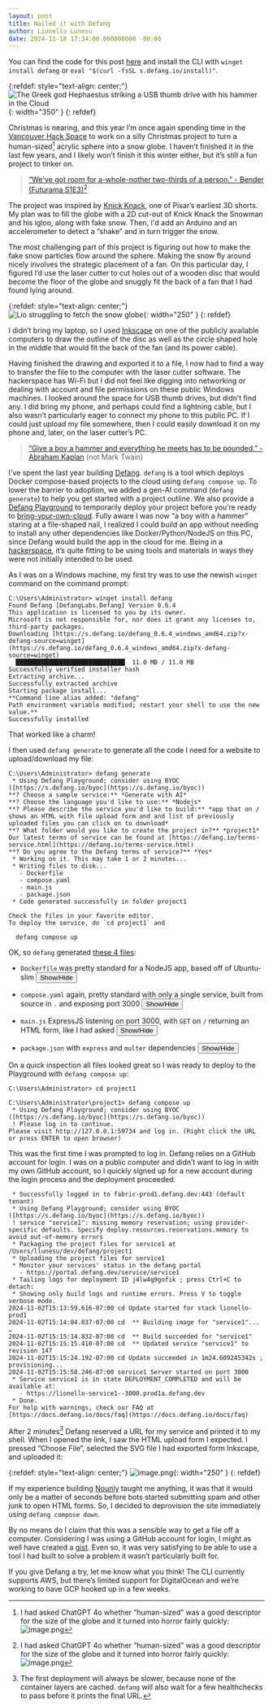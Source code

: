 ```yaml
---
layout: post
title: Nailed it with Defang
author: Lionello Lunesu
date: 2024-11-18 17:34:00.000000000 -08:00
---
```

You can find the code for this post [here](https://gist.github.com/lionello/d1f9d5c198f12590fb70997a93f06edd) and install the CLI with `winget install defang` or `eval "$(curl -fsSL s.defang.io/install)"`.

{:refdef: style="text-align: center;"}
![The Greek god Hephaestus striking a USB thumb drive with his hammer in the Cloud](/images/1418fc22c430809baab5f1165ed297db/image.png){: width="350" }
{: refdef}

Christmas is nearing, and this year I’m once again spending time in the [Vancouver Hack Space](http://vanhack.ca) to work on a silly Christmas project to turn a human-sized[^1] acrylic sphere into a snow globe. I haven’t finished it in the last few years, and I likely won’t finish it this winter either, but it’s still a fun project to tinker on.

> [“We've got room for a-whole-nother two-thirds of a person.” - Bender (Futurama S1E3)](https://theinfosphere.org/Transcript:I,_Roommate#time-07-51)[^1]

The project was inspired by [Knick Knack](https://en.wikipedia.org/wiki/Knick_Knack), one of Pixar’s earliest 3D shorts. My plan was to fill the globe with a 2D cut-out of Knick Knack the Snowman and his igloo, along with fake snow. Then, I'd add an Arduino and an accelerometer to detect a “shake” and in turn trigger the snow.

The most challenging part of this project is figuring out how to make the fake snow particles flow around the sphere.  Making the snow fly around nicely involves the strategic placement of a fan. On this particular day, I figured I’d use the laser cutter to cut holes out of a wooden disc that would become the floor of the globe and snuggly fit the back of a fan that I had found lying around.

{:refdef: style="text-align: center;"}
![Lio struggling to fetch the snow globe](/images/1418fc22c430809baab5f1165ed297db/IMG_1673_lio_globe.jpg){: width="250" }
{: refdef}

I didn’t bring my laptop, so I used [Inkscape](https://inkscape.org/) on one of the publicly available computers to draw the outline of the disc as well as the circle shaped hole in the middle that would fit the back of the fan (and its power cable).

Having finished the drawing and exported it to a file, I now had to find a way to transfer the file to the computer with the laser cutter software. The hackerspace has Wi-Fi but I did not feel like digging into networking or dealing with account and file permissions on these public Windows machines. I looked around the space for USB thumb drives, but didn’t find any. I did bring my phone, and perhaps could find a lightning cable, but I also wasn’t particularly eager to connect my phone to this public PC. If I could just upload my file somewhere, then I could easily download it on my phone and, later, on the laser cutter’s PC.

> [“Give a boy a hammer and everything he meets has to be pounded.” - Abraham Kaplan](https://en.wikipedia.org/wiki/Law_of_the_instrument) (not Mark Twain)

I've spent the last year building [Defang](https://defang.io). `defang` is a tool which deploys Docker compose-based projects to the cloud using `defang compose up`. To lower the barrier to adoption, we added a gen-AI command (`defang generate`) to help you get started with a project outline. We also provide a [Defang Playground](https://docs.defang.io/docs/concepts/defang-playground) to temporarily deploy your project before you’re ready to [bring-your-own-cloud](https://docs.defang.io/docs/concepts/defang-byoc). Fully aware I was now “a boy with a hammer” staring at a file-shaped nail, I realized I could build an app without needing to install any other dependencies like Docker/Python/NodeJS on this PC, since Defang would build the app in the cloud for me. Being in a [hackerspace](https://hackerspaces.org), it’s quite fitting to be using tools and materials in ways they were not initially intended to be used.

As I was on a Windows machine, my first try was to use the newish `winget` command on the command prompt:

```
C:\Users\Administrator> winget install defang
Found Defang [DefangLabs.Defang] Version 0.6.4
This application is licensed to you by its owner.
Microsoft is not responsible for, nor does it grant any licenses to, third-party packages.
Downloading [https://s.defang.io/defang_0.6.4_windows_amd64.zip?x-defang-source=winget](https://s.defang.io/defang_0.6.4_windows_amd64.zip?x-defang-source=winget)
  ██████████████████████████████  11.0 MB / 11.0 MB
Successfully verified installer hash
Extracting archive...
Successfully extracted archive
Starting package install...
**Command line alias added: "defang"
Path environment variable modified; restart your shell to use the new value.**
Successfully installed
```

That worked like a charm!

I then used `defang generate` to generate all the code I need for a website to upload/download my file:

```
C:\Users\Administrator> defang generate
 * Using Defang Playground; consider using BYOC ([https://s.defang.io/byoc](https://s.defang.io/byoc))
**? Choose a sample service:** *Generate with AI*
**? Choose the language you'd like to use:** *Nodejs*
**? Please describe the service you'd like to build:** *app that on / shows an HTML with file upload form and and list of previously uploaded files you can click on to download*
**? What folder would you like to create the project in?** *project1*
Our latest terms of service can be found at [https://defang.io/terms-service.html](https://defang.io/terms-service.html)
**? Do you agree to the Defang terms of service?** *Yes*
 * Working on it. This may take 1 or 2 minutes...
 * Writing files to disk...
   - Dockerfile
   - compose.yaml
   - main.js
   - package.json
 * Code generated successfully in folder project1

Check the files in your favorite editor.
To deploy the service, do `cd project1` and

  defang compose up
```

OK, so `defang` generated [these 4 files](https://gist.github.com/lionello/d1f9d5c198f12590fb70997a93f06edd):

<script>
function toggleVisibility(id) {
    var element = document.getElementById(id);
    if (element.style.display === "none") {
        element.style.display = "block";
    } else {
        element.style.display = "none";
    }
}
</script>

- `Dockerfile` was pretty standard for a NodeJS app, based off of Ubuntu-slim
    <button onclick="toggleVisibility('content1')">Show/Hide</button>
    <div id="content1" style="display:none">{% gist d1f9d5c198f12590fb70997a93f06edd Dockerfile %}</div>

- `compose.yaml` again, pretty standard with only a single service, built from source in `.` and exposing port 3000
    <button onclick="toggleVisibility('content2')">Show/Hide</button>
    <div id="content2" style="display:none">{% gist d1f9d5c198f12590fb70997a93f06edd compose.yaml %}</div>

- `main.js` ExpressJS listening on port 3000, with `GET` on `/` returning an HTML form, like I had asked
    <button onclick="toggleVisibility('content3')">Show/Hide</button>
    <div id="content3" style="display:none">{% gist d1f9d5c198f12590fb70997a93f06edd main.js %}</div>

- `package.json` with `express` and `multer` dependencies
    <button onclick="toggleVisibility('content4')">Show/Hide</button>
    <div id="content4" style="display:none">{% gist d1f9d5c198f12590fb70997a93f06edd package.json %}</div>

On a quick inspection all files looked great so I was ready to deploy to the Playground with `defang compose up`:

```
C:\Users\Administrator> cd project1

C:\Users\Administrator\project1> defang compose up
 * Using Defang Playground; consider using BYOC ([https://s.defang.io/byoc](https://s.defang.io/byoc))
 ! Please log in to continue.
Please visit http://127.0.0.1:59734 and log in. (Right click the URL or press ENTER to open browser)
```

This was the first time I was prompted to log in. Defang relies on a GitHub account for login. I was on a public computer and didn’t want to log in with my own GitHub account, so I quickly signed up for a new account during the login process and the deployment proceeded:

```
 * Successfully logged in to fabric-prod1.defang.dev:443 (default tenant)
 * Using Defang Playground; consider using BYOC ([https://s.defang.io/byoc](https://s.defang.io/byoc))
 ! service "service1": missing memory reservation; using provider-specific defaults. Specify deploy.resources.reservations.memory to avoid out-of-memory errors
 * Packaging the project files for service1 at /Users/llunesu/dev/defang/project1
 * Uploading the project files for service1
 * Monitor your services' status in the defang portal
   - https://portal.defang.dev/service/service1
 * Tailing logs for deployment ID j4lw4g9gofik ; press Ctrl+C to detach:
 * Showing only build logs and runtime errors. Press V to toggle verbose mode.
2024-11-02T15:13:59.616-07:00 cd Update started for stack lionello-prod1
2024-11-02T15:14:04.037-07:00 cd  ** Building image for "service1"...
…
2024-11-02T15:15:14.832-07:00 cd  ** Build succeeded for "service1"
2024-11-02T15:15:15.410-07:00 cd  ** Updated service "service1" to revision 147
2024-11-02T15:15:24.192-07:00 cd Update succeeded in 1m24.609245342s ; provisioning...
2024-11-02T15:15:58.246-07:00 service1 Server started on port 3000
 * Service service1 is in state DEPLOYMENT_COMPLETED and will be available at:
   - https://lionello-service1--3000.prod1a.defang.dev
 * Done.
For help with warnings, check our FAQ at [https://docs.defang.io/docs/faq](https://docs.defang.io/docs/faq)
```

After 2 minutes[^2] Defang reserved a URL for my service and printed it to my shell. When I opened the link, I saw the HTML upload form I expected. I pressed “Choose File”, selected the SVG file I had exported form Inkscape, and uploaded it:

{:refdef: style="text-align: center;"}
![image.png](/images/1418fc22c430809baab5f1165ed297db/image%201.png){: width="250" }
{: refdef}

If my experience building [Nounly](https://noun.ly) taught me anything, it was that it would only be a matter of seconds before bots started submitting spam and other junk to open HTML forms. So, I decided to deprovision the site immediately using `defang compose down`.

By no means do I claim that this was a sensible way to get a file off a computer. Considering I was using a GitHub account for login, I might as well have created a [gist](https://gist.github.com). Even so, it was very satisfying to be able to use a tool I had built to solve a problem it wasn’t particularly built for.

If you give Defang a try, let me know what you think! The CLI currently supports AWS, but there’s limited support for DigitalOcean and we’re working to have GCP hooked up in a few weeks.

[^1]: I had asked ChatGPT 4o whether “human-sized” was a good descriptor for the size of the globe and it turned into horror fairly quickly: ![image.png](/images/1418fc22c430809baab5f1165ed297db/image%202.png)

[^2]: The first deployment will always be slower, because none of the container layers are cached. `defang` will also wait for a few healthchecks to pass before it prints the final URL.

